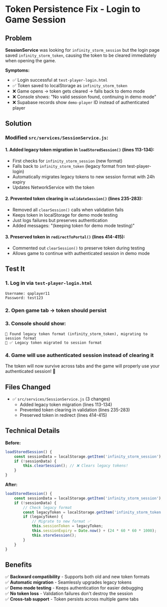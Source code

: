 # Token Persistence Fix - Login to Game Session

## Problem

**SessionService** was looking for `infinity_storm_session` but the login page saved `infinity_storm_token`, causing the token to be cleared immediately when opening the game.

**Symptoms:**
- ✅ Login successful at `test-player-login.html` 
- ✅ Token saved to localStorage as `infinity_storm_token`
- ❌ Game opens → token gets cleared → falls back to demo mode
- ❌ Console shows: "No valid session found, continuing in demo mode"
- ❌ Supabase records show `demo-player` ID instead of authenticated player

## Solution

### Modified `src/services/SessionService.js`:

#### 1. **Added legacy token migration** in `loadStoredSession()` (lines 113-134):

- First checks for `infinity_storm_session` (new format)
- Falls back to `infinity_storm_token` (legacy format from test-player-login)
- Automatically migrates legacy tokens to new session format with 24h expiry
- Updates NetworkService with the token

#### 2. **Prevented token clearing** in `validateSession()` (lines 235-283):

- Removed all `clearSession()` calls when validation fails
- Keeps token in localStorage for demo mode testing
- Just logs failures but preserves authentication
- Added messages: "(keeping token for demo mode testing)"

#### 3. **Preserved token** in `redirectToPortal()` (lines 414-415):

- Commented out `clearSession()` to preserve token during testing
- Allows game to continue with authenticated session in demo mode

## Test It

### 1. Log in via `test-player-login.html`
```
Username: qaplayer11
Password: test123
```

### 2. Open game tab → token should persist

### 3. Console should show:
```
🔐 Found legacy token format (infinity_storm_token), migrating to session format
🔐 ✅ Legacy token migrated to session format
```

### 4. Game will use authenticated session instead of clearing it

The token will now survive across tabs and the game will properly use your authenticated session! 🚀

## Files Changed

- ✅ `src/services/SessionService.js` (3 changes)
  - Added legacy token migration (lines 113-134)
  - Prevented token clearing in validation (lines 235-283) 
  - Preserved token in redirect (lines 414-415)

## Technical Details

**Before:**
```javascript
loadStoredSession() {
    const sessionData = localStorage.getItem('infinity_storm_session');
    if (!sessionData) {
        this.clearSession(); // ❌ Clears legacy tokens!
    }
}
```

**After:**
```javascript
loadStoredSession() {
    const sessionData = localStorage.getItem('infinity_storm_session');
    if (!sessionData) {
        // Check legacy format
        const legacyToken = localStorage.getItem('infinity_storm_token');
        if (legacyToken) {
            // Migrate to new format ✅
            this.sessionToken = legacyToken;
            this.sessionExpiry = Date.now() + (24 * 60 * 60 * 1000);
            this.storeSession();
        }
    }
}
```

## Benefits

✅ **Backward compatibility** - Supports both old and new token formats  
✅ **Automatic migration** - Seamlessly upgrades legacy tokens  
✅ **Demo mode testing** - Keeps authentication for easier debugging  
✅ **No token loss** - Validation failures don't destroy the session  
✅ **Cross-tab support** - Token persists across multiple game tabs

